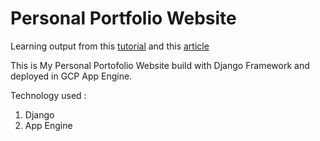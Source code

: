 # Personal Portfolio Website

Learning output from this [tutorial](https://realpython.com/get-started-with-django-1/#share-your-knowledge-with-a-blog) and this [article](https://medium.com/saarthi-ai/ec2apachedjango-838e3f6014ab)

This is My Personal Portofolio Website build with Django Framework and deployed in GCP App Engine.

Technology used : 
1. Django
2. App Engine